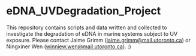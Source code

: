 # eDNA_UVDegradation_Project
This repository contains scripts and data written and collected to investigate the degradation of eDNA in marine systems subject to UV exposure. Please contact Jaime Grimm (jaime.grimm@mail.utoronto.ca) or Ningxiner Wen (winniew.wen@mail.utoronto.ca). :)
